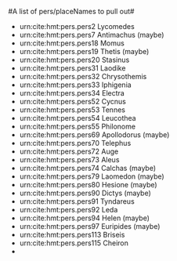 #A list of pers/placeNames to pull out#

- urn:cite:hmt:pers.pers2	Lycomedes
 - urn:cite:hmt:pers.pers7	Antimachus (maybe)
- urn:cite:hmt:pers.pers18	Momus
- urn:cite:hmt:pers.pers19	Thetis (maybe)
- urn:cite:hmt:pers.pers20	Stasinus
- urn:cite:hmt:pers.pers31	Laodike
- urn:cite:hmt:pers.pers32	Chrysothemis
- urn:cite:hmt:pers.pers33	Iphigenia
- urn:cite:hmt:pers.pers34	Electra
- urn:cite:hmt:pers.pers52	Cycnus
- urn:cite:hmt:pers.pers53	Tennes
- urn:cite:hmt:pers.pers54	Leucothea
- urn:cite:hmt:pers.pers55	Philonome
- urn:cite:hmt:pers.pers69	Apollodorus (maybe)
- urn:cite:hmt:pers.pers70	Telephus
- urn:cite:hmt:pers.pers72	Auge
- urn:cite:hmt:pers.pers73	Aleus
- urn:cite:hmt:pers.pers74	Calchas (maybe)
- urn:cite:hmt:pers.pers79	Laomedon (maybe)
- urn:cite:hmt:pers.pers80	Hesione (maybe)
- urn:cite:hmt:pers.pers90	Dictys (maybe)
- urn:cite:hmt:pers.pers91	Tyndareus
- urn:cite:hmt:pers.pers92	Leda
- urn:cite:hmt:pers.pers94	Helen (maybe)
- urn:cite:hmt:pers.pers97	Euripides (maybe)
- urn:cite:hmt:pers.pers113	Briseis
- urn:cite:hmt:pers.pers115	Cheiron
- 
